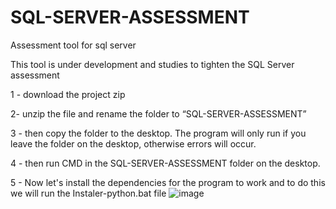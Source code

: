 # SQL-SERVER-ASSESSMENT
Assessment tool for sql server

This tool is under development and studies to tighten the SQL Server assessment


1 - download the project zip

2- unzip the file and rename the folder to “SQL-SERVER-ASSESSMENT”

3 - then copy the folder to the desktop. The program will only run if you leave the folder on the desktop, otherwise errors will occur.

4 - then run CMD in the SQL-SERVER-ASSESSMENT folder on the desktop.

5 - Now let's install the dependencies for the program to work and to do this we will run the Instaler-python.bat file
![image](https://github.com/EricFernandes26/SQL-SERVER-ASSESSMENT/assets/83287307/fba14152-14be-487b-880f-c52e164ec9eb)
